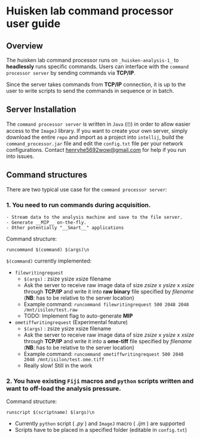 # Huisken lab command processor user guide
## Overview
The huisken lab command processor runs on ```_huisken-analysis-1_``` to **headlessly** runs specific commands. Users can interface with the ```command processor server``` by sending commands via **TCP/IP**. 

Since the server takes commands from **TCP/IP** connection, it is up to the user to write scripts to send the commands in sequence or in batch. 
## Server Installation
The ```command processor server``` is written in ```Java``` (:roll_eyes:) in order to allow easier access to the ```ImageJ``` library. If you want to create your own server, simply download the entire ```repo``` and import as a project into ```intellij```, build the ```command_processor.jar``` file and edit the ```config.txt``` file per your network configurations. Contact henryhe5692wow@gmail.com for help if you run into issues.

## Command structures
There are two typical use case for the ```command processor server```:
### 1. You need to run commands during acquisition.
    - Stream data to the analysis machine and save to the file server.
    - Generate __MIP__ on-the-fly.
    - Other potentially "__Smart__" applications
Command structure:

```runcommand $(command) $(args)\n```


```$(command)``` currently implemented:

* ```filewritingrequest```
    * ```$(args)``` : zsize ysize xsize filename
    * Ask the server to receive raw image data of size _zsize_ x _ysize_ x _xsize_ through __TCP/IP__ and write it into __raw binary__ file specified by _filename_ (__NB__: has to be relative to the server location)
    * Example command: ```runcommand filewritingrequest 500 2048 2048 /mnt/isilon/test.raw```
    * TODO: Implement flag to auto-generate __MIP__
* ```ometiffwritingrequest``` (Experimental feature)
    * ```$(args)``` : zsize ysize xsize filename
    * Ask the server to receive raw image data of size _zsize_ x _ysize_ x _xsize_ through __TCP/IP__ and write it into a __ome-tiff__ file specified by _filename_ (__NB__: has to be relative to the server location)
    * Example command: ```runcommand ometiffwritingrequest 500 2048 2048 /mnt/isilon/test.ome.tiff```
    * Really slow! Still in the work




### 2. You have existing ```Fiji``` macros and ```python``` scripts written and want to off-load the analysis pressure.

Command structure:

```runscript $(scriptname) $(args)\n```

* Currently ```python``` script ( _.py_ ) and ```ImageJ``` macro ( _.ijm_ ) are supported
* Scripts have to be placed in a specified folder (editable in ```config.txt```)



